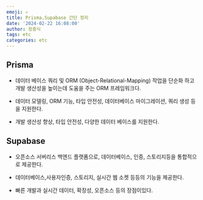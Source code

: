 ```yaml
---
emoji: ✍
title: Prisma,Supabase 간단 정리
date: '2024-02-22 16:08:00'
author: 정중식
tags: etc
categories: etc
---
```


## Prisma

- 데이터 베이스 쿼리 및 ORM (Object-Relational-Mapping) 작업을 단순화 하고개발 생산성을 높이는데 도움을 주는 ORM 프레임워크다.

- 데이터 모델링, ORM 기능, 타입 안전성, 데이터베이스 마이그레이션, 쿼리 생성 등을 지원한다.

- 개발 생산성 향상, 타입 안전성, 다양한 데이터 베이스를 지원한다.

## Supabase

- 오픈소스 서버리스 백엔드 플랫폼으로, 데이터베이스, 인증, 스토리지등을 통합적으로 제공한다.

- 데이터베이스,사용자인증, 스토리지, 실시간 웹 소켓 등등의 기능을 제공한다.

- 빠른 개발과 실시간 데이터, 확장성, 오픈소스 등의 장점이있다.

```toc

```
